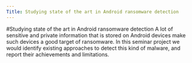 ```yaml
---
Title: Studying state of the art in Android ransomware detection
---
```

#Studying state of the art in Android ransomware detection
A lot of sensitive and private information that is stored on Android devices make such devices a good target of ransomware. In this seminar project we would identify existing approaches to detect this kind of malware, and report their achievements and limitations.
